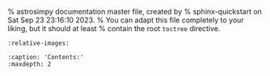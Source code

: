 % astrosimpy documentation master file, created by
% sphinx-quickstart on Sat Sep 23 23:16:10 2023.
% You can adapt this file completely to your liking, but it should at least
% contain the root `toctree` directive.


```{include} ../../README.md
:relative-images:
```



```{toctree}
:caption: 'Contents:'
:maxdepth: 2
```
